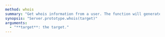 ```yaml
---
method: whois
summary: "Get whois information from a user. The function will generate [onWhois](@baseurl@/api/event/onWhois.html) event."
synopsis: "Server.prototype.whois(target)"
arguments:
  - "**target**: the target."
---
```

